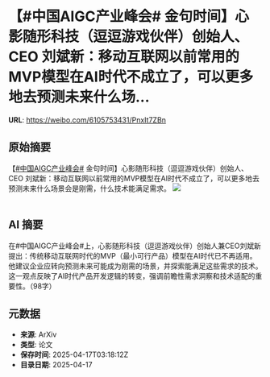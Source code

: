 # 【#中国AIGC产业峰会# 金句时间】心影随形科技（逗逗游戏伙伴）创始人、CEO 刘斌新：移动互联网以前常用的MVP模型在AI时代不成立了，可以更多地去预测未来什么场...

**URL**: https://weibo.com/6105753431/PnxIt7ZBn

## 原始摘要

【<a href="https://m.weibo.cn/search?containerid=231522type%3D1%26t%3D10%26q%3D%23%E4%B8%AD%E5%9B%BDAIGC%E4%BA%A7%E4%B8%9A%E5%B3%B0%E4%BC%9A%23&amp;extparam=%23%E4%B8%AD%E5%9B%BDAIGC%E4%BA%A7%E4%B8%9A%E5%B3%B0%E4%BC%9A%23" data-hide=""><span class="surl-text">#中国AIGC产业峰会#</span></a> 金句时间】心影随形科技（逗逗游戏伙伴）创始人、CEO 刘斌新：移动互联网以前常用的MVP模型在AI时代不成立了，可以更多地去预测未来什么场景会是刚需，什么技术能满足需求。 <img style="" src="https://tvax3.sinaimg.cn/large/006Fd7o3gy1i0iscb8kgaj30yi1tu7mq.jpg" referrerpolicy="no-referrer"><br><br>

## AI 摘要

在#中国AIGC产业峰会#上，心影随形科技（逗逗游戏伙伴）创始人兼CEO刘斌新提出：传统移动互联网时代的MVP（最小可行产品）模型在AI时代已不再适用。他建议企业应转向预测未来可能成为刚需的场景，并探索能满足这些需求的技术。这一观点反映了AI时代产品开发逻辑的转变，强调前瞻性需求洞察和技术适配的重要性。（98字）

## 元数据

- **来源**: ArXiv
- **类型**: 论文
- **保存时间**: 2025-04-17T03:18:12Z
- **目录日期**: 2025-04-17
